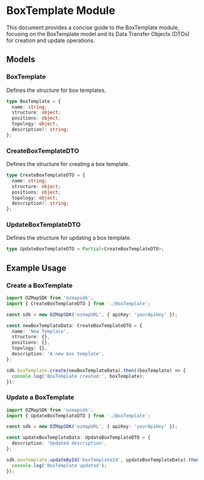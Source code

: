 # BoxTemplate Module

This document provides a concise guide to the BoxTemplate module, focusing on the BoxTemplate model and its Data Transfer Objects (DTOs) for creation and update operations.

## Models

### BoxTemplate

Defines the structure for box templates.

```typescript
type BoxTemplate = {
  name: string;
  structure: object;
  positions: object;
  topology: object;
  description?: string;
};
```

### CreateBoxTemplateDTO

Defines the structure for creating a box template.

```typescript
type CreateBoxTemplateDTO = {
  name: string;
  structure: object;
  positions: object;
  topology: object;
  description?: string;
};
```

### UpdateBoxTemplateDTO

Defines the structure for updating a box template.

```typescript
type UpdateBoxTemplateDTO = Partial<CreateBoxTemplateDTO>;
```

## Example Usage

### Create a BoxTemplate

```typescript
import OZMapSDK from 'ozmapsdk';
import { CreateBoxTemplateDTO } from './BoxTemplate';

const sdk = new OZMapSDK('ozmapURL', { apiKey: 'yourApiKey' });

const newBoxTemplateData: CreateBoxTemplateDTO = {
  name: 'New Template',
  structure: {},
  positions: {},
  topology: {},
  description: 'A new box template',
};

sdk.boxTemplate.create(newBoxTemplateData).then((boxTemplate) => {
  console.log('BoxTemplate created:', boxTemplate);
});
```

### Update a BoxTemplate

```typescript
import OZMapSDK from 'ozmapsdk';
import { UpdateBoxTemplateDTO } from './BoxTemplate';

const sdk = new OZMapSDK('ozmapURL', { apiKey: 'yourApiKey' });

const updateBoxTemplateData: UpdateBoxTemplateDTO = {
  description: 'Updated description',
};

sdk.boxTemplate.updateById('boxTemplateId', updateBoxTemplateData).then(() => {
  console.log('BoxTemplate updated');
});
```

